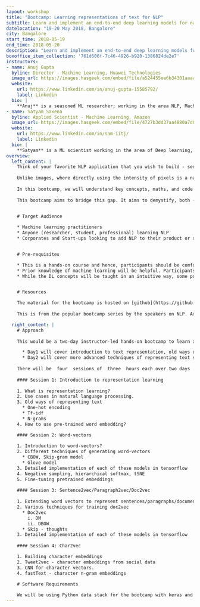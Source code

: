 ```yaml
---
layout: workshop
title: "Bootcamp: Learning representations of text for NLP"
subtitle: Learn and implement an end-to-end deep learning models for natural language processing.
datelocation: "19-20 May 2018, Bangalore"
city: Bangalore
start_time: 2018-05-19
end_time: 2018-05-20
description: "Learn and implement an end-to-end deep learning models for natural language processing."
boxoffice_item_collection: '761d606f-7c46-4926-b920-1386824de2e7'
instructors:
- name: Anuj Gupta
  byline: Director - Machine Learning, Huawei Technologies
  image_url: https://images.hasgeek.com/embed/file/a524455ee6b34301aaaa4faa31a2564a
  website:
    url: https://www.linkedin.com/in/anuj-gupta-15585792/
    label: Linkedin
  bio: |
    **Anuj** is a seasoned ML researcher; working in the area NLP, Machine Learning, Deep learning. Currently he is heading ML/DL efforts for Huawei India R&D. Prior to this he was heading ML efforts at Freshworks and Airwoot(Now acquired by Freshdesk). He dropped out of Phd in ML to work with startups. He graduated from IIIT H with specialization in theoretical comp science. He has authored a bunch of research publications and patents. He is a regular speaker at prestigious forums like PyData, Anthill, The Fifth Elephant, NVidia Dev conf, conferences in distributed algorithms. He is also co-organizer of special interest groups like DLBLR.
- name: Satyam Saxena
  byline: Applied Scientist - Machine Learning, Amazon
  image_url: https://images.hasgeek.com/embed/file/4727b3dd37aa4880a7d87f03056f7727
  website:
    url: https://www.linkedin.com/in/sam-iitj/
    label: Linkedin
  bio: |
    **Satyam** is a ML scientist working in the area of Deep learning, NLP and Machine Learning. Currently, he is leading various efforts in the area of machine learning and analytics at Amazon. Prior to this he was a ML researcher at Freshdesk, before which he was also part of the core ML group at Cisco Security. He was also a visiting researcher at Vision Labs in IIIT Hyd where he used computer vision and deep learning to build applications to assisting visually impaired people. He presented some of this work at ICAT 2014, Turkey.
overview:
  left_content: |
    Think of your favorite NLP application that you wish to build - sentiment analysis, named entity recognition, machine translation, information extraction, summarization, recommender system, to name a few. A key step towards achieving any of the above task is - using the right set of techniques to represent text in a form that machine can easily understand.
    
    Unlike images, where directly using the intensity of pixels is a natural way to represent the image; in case of text there is no such natural representation. No matter how good is your ML algorithm, it can do only so much unless there is a richer way to represent underlying text data. Thus, whatever NLP application you are building, it’s imperative to find a good representation for your text data. Motivated from this, the subfield of  representation learning of text for NLP has attracted a lot of research interest in the past few years.
    
    In this bootcamp, we will understand key concepts, maths, and code behind the state-of-the-art techniques for text representation. Various representation learning techniques have been proposed in literature, but still there is a dearth of comprehensive tutorials that provides full coverage with mathematical explanations as well as implementation details of these algorithms to a satisfactory depth.
    
    This bootcamp aims to bridge this gap. It aims to demystify, both - Theory (key concepts, maths) and Practice (code) that goes into building these representation schemes. At the end of this bootcamp participants would have gained a fundamental understanding of these schemes with an ability to implement them on datasets of their interest.


    # Target Audience
    
    * Machine learning practitioners
    * Anyone (researcher, student, professional) learning NLP
    * Corporates and Start-ups looking to add NLP to their product or service offerings


    # Pre-requisites

    * This is a hands-on course and hence, participants should be comfortable with programming. Familiarity with python data stack is ideal.
    * Prior knowledge of machine learning will be helpful. Participants should have some practice with basic NLP problems e.g. sentiment analysis.
    * While the DL concepts will be taught in an intuitive way, some prior knowledge of linear algebra and probability theory would be helpful.


    # Resources

    The material for the bootcamp is hosted on [github](https://github.com/anujgupta82/Representation-Learning-for-NLP). You can find slides for this workshop [here](https://www.slideshare.net/anujgupta5095/representation-learning-of-text-for-nlp).
  
    This is from the popular bootcamp series by the speakers on NLP. Additional materials relevant would be shared prior to the bootcamp.

  right_content: |
    # Approach
    
    This would be a two-day instructor-led hands-on bootcamp to learn and implement an end-to-end deep learning models for natural language processing.

      * Day1 will cover introduction to text representation, old ways of representing text, followed by a deep dive into embedding spaces and word vectors.
      * Day2 will cover more advanced techniques of representing text such as Paragraph2vec/doc2vector techniques and various architectures for char2vec.
    
    There will be  four  sessions of  three  hours each over two days .
    
    #### Session 1: Introduction to representation learning
            
    1. What is representation learning?
    2. Use cases in natural language processing.
    3. Old ways of representing text
      * One-hot encoding
      * Tf-idf
      * N-grams
    4. How to use pre-trained word embedding?

    #### Session 2: Word-vectors
            
    1. Introduction to word-vectors?
    2. Different techniques of generating word-vectors
      * CBOW, Skip-gram model
      * Glove model
    3. Detailed implementation of each of these models in tensorflow 
    4. Negative sampling, hierarchical softmax, tSNE
    5. Fine-tuning pretrained embeddings
    
    #### Session 3: Sentence2vec/Paragraph2vec/Doc2vec
           
    1. Extending word vectors to represent sentences/paragraphs/documents
    2. Various techniques for training doc2vec 
      * Doc2vec
        i. DM
        ii. DBOW 
      * Skip - thoughts
    3. Detailed implementation of each of these models in tensorflow
    
    #### Session 4: Char2vec

    1. Building character embeddings
    2. Tweet2vec - character embeddings from social data
    3. CNN for character vectors.
    4. fastText - character n-gram embeddings

    # Software Requirements
    
    We will be using Python data stack for the bootcamp with keras and tensorflow for the deep learning component. Please install Anaconda for Python 3 for the bootcamp. Additional requirement will be communicated to participants.
---
```

